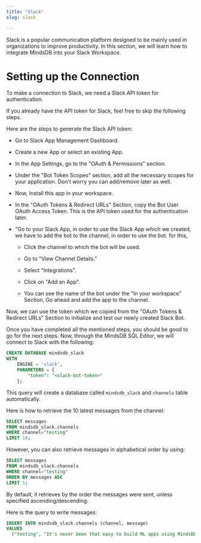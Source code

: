 ```yaml
---
title: "Slack"
slug: slack

---
```


Slack is a popular communication platform designed to be mainly used in organizations to improve productivity. In this section, we will learn how to integrate MindsDB into your Slack Workspace.

# Setting up the Connection

To make a connection to Slack, we need a Slack API token for authentication.

If you already have the API token for Slack, feel free to skip the following steps.

Here are the steps to generate the Slack API token:

* Go to Slack App Management Dashboard.
    
* Create a new App or select an existing App.
    
* In the App Settings, go to the "OAuth & Permissions" section.
    
* Under the "Bot Token Scopes" section, add all the necessary scopes for your application. Don't worry you can add/remove later as well.
    
* Now, Install this app in your workspace.
    
* In the "OAuth Tokens & Redirect URLs" Section, copy the Bot User OAuth Access Token. This is the API token used for the authentication later.
    
* "Go to your Slack App, in order to use the Slack App which we created, we have to add the bot to the channel, in order to use the bot. for this,
    
    * Click the channel to which the bot will be used.
        
    * Go to "View Channel Details."
        
    * Select "Integrations".
        
    * Click on "Add an App".
        
    * You can see the name of the bot under the "In your workspace" Section, Go ahead and add the app to the channel.
        

Now, we can use the token which we copied from the "OAuth Tokens & Redirect URLs" Section to initialize and test our newly created Slack Bot.

Once you have completed all the mentioned steps, you should be good to go for the next steps. Now, through the MindsDB SQL Editor, we will connect to Slack with the following:

```sql
CREATE DATABASE mindsdb_slack 
WITH 
    ENGINE = 'slack', 
    PARAMETERS = { 
        "token": "<slack-bot-token>" 
    };
```

This query will create a database called `mindsdb_slack` and `channels` table automatically.

Here is how to retrieve the 10 latest messages from the channel:

```sql
SELECT messages
FROM mindsdb_slack.channels
WHERE channel="testing"
LIMIT 10;
```

However, you can also retrieve messages in alphabetical order by using:

```sql
SELECT messages
FROM mindsdb_slack.channels
WHERE channel="testing"
ORDER BY messages ASC
LIMIT 5;
```

By default, it retrieves by the order the messages were sent, unless specified ascending/descending.

Here is the query to write messages:

```sql
INSERT INTO mindsdb_slack.channels (channel, message)
VALUES
  ("testing", "It's never been that easy to build ML apps using MindsDB!");
```